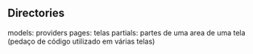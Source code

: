 

## Directories
models: providers
pages: telas
partials: partes de uma area de uma tela (pedaço de código utilizado em várias telas)
